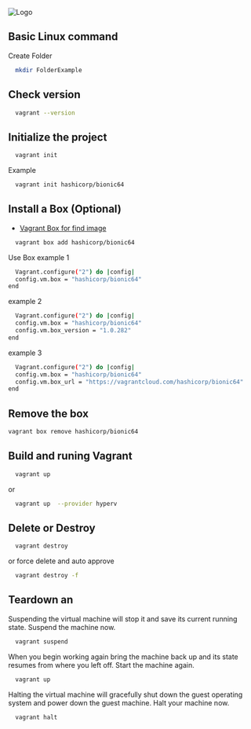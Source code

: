 ![Logo](https://tech.osteel.me/images/2015/01/25/vagrant.png)

## Basic Linux command 
Create Folder

```bash
  mkdir FolderExample
```
## Check version

```bash
  vagrant --version
```
## Initialize the project

```bash
  vagrant init
```
Example
```bash
  vagrant init hashicorp/bionic64
```
## Install a Box (Optional)
- [Vagrant Box for find image](https://app.vagrantup.com/boxes/search)
```bash
  vagrant box add hashicorp/bionic64
```
Use Box
example 1
```bash
  Vagrant.configure("2") do |config|
  config.vm.box = "hashicorp/bionic64"
end
```
example 2
```bash
  Vagrant.configure("2") do |config|
  config.vm.box = "hashicorp/bionic64"
  config.vm.box_version = "1.0.282"
end
```
example 3
```bash
  Vagrant.configure("2") do |config|
  config.vm.box = "hashicorp/bionic64"
  config.vm.box_url = "https://vagrantcloud.com/hashicorp/bionic64"
end
```

## Remove the box
```bash
vagrant box remove hashicorp/bionic64
```
## Build and runing Vagrant

```bash
  vagrant up
```
or 
```bash
  vagrant up  --provider hyperv
```

## Delete or Destroy

```bash
  vagrant destroy
```
or  force delete and auto approve 
```bash
  vagrant destroy -f
```

## Teardown an 

Suspending the virtual machine will stop it and save its current running state. Suspend the machine now.
```bash
  vagrant suspend
```
When you begin working again bring the machine back up and its state resumes from where you left off. Start the machine again.
```bash
  vagrant up
```
Halting the virtual machine will gracefully shut down the guest operating system and power down the guest machine. Halt your machine now.
```bash
  vagrant halt
```
